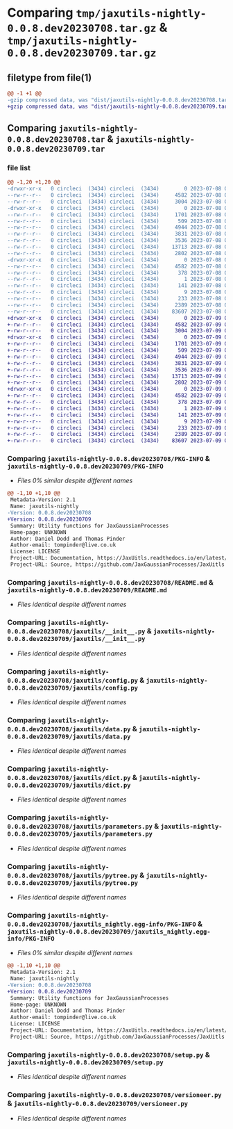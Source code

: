 # Comparing `tmp/jaxutils-nightly-0.0.8.dev20230708.tar.gz` & `tmp/jaxutils-nightly-0.0.8.dev20230709.tar.gz`

## filetype from file(1)

```diff
@@ -1 +1 @@
-gzip compressed data, was "dist/jaxutils-nightly-0.0.8.dev20230708.tar", last modified: Sat Jul  8 00:06:39 2023, max compression
+gzip compressed data, was "dist/jaxutils-nightly-0.0.8.dev20230709.tar", last modified: Sun Jul  9 00:06:35 2023, max compression
```

## Comparing `jaxutils-nightly-0.0.8.dev20230708.tar` & `jaxutils-nightly-0.0.8.dev20230709.tar`

### file list

```diff
@@ -1,20 +1,20 @@
-drwxr-xr-x   0 circleci  (3434) circleci  (3434)        0 2023-07-08 00:06:39.336575 jaxutils-nightly-0.0.8.dev20230708/
--rw-r--r--   0 circleci  (3434) circleci  (3434)     4582 2023-07-08 00:06:39.336575 jaxutils-nightly-0.0.8.dev20230708/PKG-INFO
--rw-r--r--   0 circleci  (3434) circleci  (3434)     3004 2023-07-08 00:06:31.000000 jaxutils-nightly-0.0.8.dev20230708/README.md
-drwxr-xr-x   0 circleci  (3434) circleci  (3434)        0 2023-07-08 00:06:39.336575 jaxutils-nightly-0.0.8.dev20230708/jaxutils/
--rw-r--r--   0 circleci  (3434) circleci  (3434)     1701 2023-07-08 00:06:31.000000 jaxutils-nightly-0.0.8.dev20230708/jaxutils/__init__.py
--rw-r--r--   0 circleci  (3434) circleci  (3434)      509 2023-07-08 00:06:39.336575 jaxutils-nightly-0.0.8.dev20230708/jaxutils/_version.py
--rw-r--r--   0 circleci  (3434) circleci  (3434)     4944 2023-07-08 00:06:31.000000 jaxutils-nightly-0.0.8.dev20230708/jaxutils/config.py
--rw-r--r--   0 circleci  (3434) circleci  (3434)     3831 2023-07-08 00:06:31.000000 jaxutils-nightly-0.0.8.dev20230708/jaxutils/data.py
--rw-r--r--   0 circleci  (3434) circleci  (3434)     3536 2023-07-08 00:06:31.000000 jaxutils-nightly-0.0.8.dev20230708/jaxutils/dict.py
--rw-r--r--   0 circleci  (3434) circleci  (3434)    13713 2023-07-08 00:06:31.000000 jaxutils-nightly-0.0.8.dev20230708/jaxutils/parameters.py
--rw-r--r--   0 circleci  (3434) circleci  (3434)     2802 2023-07-08 00:06:31.000000 jaxutils-nightly-0.0.8.dev20230708/jaxutils/pytree.py
-drwxr-xr-x   0 circleci  (3434) circleci  (3434)        0 2023-07-08 00:06:39.336575 jaxutils-nightly-0.0.8.dev20230708/jaxutils_nightly.egg-info/
--rw-r--r--   0 circleci  (3434) circleci  (3434)     4582 2023-07-08 00:06:39.000000 jaxutils-nightly-0.0.8.dev20230708/jaxutils_nightly.egg-info/PKG-INFO
--rw-r--r--   0 circleci  (3434) circleci  (3434)      378 2023-07-08 00:06:39.000000 jaxutils-nightly-0.0.8.dev20230708/jaxutils_nightly.egg-info/SOURCES.txt
--rw-r--r--   0 circleci  (3434) circleci  (3434)        1 2023-07-08 00:06:39.000000 jaxutils-nightly-0.0.8.dev20230708/jaxutils_nightly.egg-info/dependency_links.txt
--rw-r--r--   0 circleci  (3434) circleci  (3434)      141 2023-07-08 00:06:39.000000 jaxutils-nightly-0.0.8.dev20230708/jaxutils_nightly.egg-info/requires.txt
--rw-r--r--   0 circleci  (3434) circleci  (3434)        9 2023-07-08 00:06:39.000000 jaxutils-nightly-0.0.8.dev20230708/jaxutils_nightly.egg-info/top_level.txt
--rw-r--r--   0 circleci  (3434) circleci  (3434)      233 2023-07-08 00:06:39.336575 jaxutils-nightly-0.0.8.dev20230708/setup.cfg
--rw-r--r--   0 circleci  (3434) circleci  (3434)     2389 2023-07-08 00:06:31.000000 jaxutils-nightly-0.0.8.dev20230708/setup.py
--rw-r--r--   0 circleci  (3434) circleci  (3434)    83607 2023-07-08 00:06:31.000000 jaxutils-nightly-0.0.8.dev20230708/versioneer.py
+drwxr-xr-x   0 circleci  (3434) circleci  (3434)        0 2023-07-09 00:06:35.968086 jaxutils-nightly-0.0.8.dev20230709/
+-rw-r--r--   0 circleci  (3434) circleci  (3434)     4582 2023-07-09 00:06:35.968086 jaxutils-nightly-0.0.8.dev20230709/PKG-INFO
+-rw-r--r--   0 circleci  (3434) circleci  (3434)     3004 2023-07-09 00:06:30.000000 jaxutils-nightly-0.0.8.dev20230709/README.md
+drwxr-xr-x   0 circleci  (3434) circleci  (3434)        0 2023-07-09 00:06:35.968086 jaxutils-nightly-0.0.8.dev20230709/jaxutils/
+-rw-r--r--   0 circleci  (3434) circleci  (3434)     1701 2023-07-09 00:06:30.000000 jaxutils-nightly-0.0.8.dev20230709/jaxutils/__init__.py
+-rw-r--r--   0 circleci  (3434) circleci  (3434)      509 2023-07-09 00:06:35.968086 jaxutils-nightly-0.0.8.dev20230709/jaxutils/_version.py
+-rw-r--r--   0 circleci  (3434) circleci  (3434)     4944 2023-07-09 00:06:30.000000 jaxutils-nightly-0.0.8.dev20230709/jaxutils/config.py
+-rw-r--r--   0 circleci  (3434) circleci  (3434)     3831 2023-07-09 00:06:30.000000 jaxutils-nightly-0.0.8.dev20230709/jaxutils/data.py
+-rw-r--r--   0 circleci  (3434) circleci  (3434)     3536 2023-07-09 00:06:30.000000 jaxutils-nightly-0.0.8.dev20230709/jaxutils/dict.py
+-rw-r--r--   0 circleci  (3434) circleci  (3434)    13713 2023-07-09 00:06:30.000000 jaxutils-nightly-0.0.8.dev20230709/jaxutils/parameters.py
+-rw-r--r--   0 circleci  (3434) circleci  (3434)     2802 2023-07-09 00:06:30.000000 jaxutils-nightly-0.0.8.dev20230709/jaxutils/pytree.py
+drwxr-xr-x   0 circleci  (3434) circleci  (3434)        0 2023-07-09 00:06:35.964086 jaxutils-nightly-0.0.8.dev20230709/jaxutils_nightly.egg-info/
+-rw-r--r--   0 circleci  (3434) circleci  (3434)     4582 2023-07-09 00:06:35.000000 jaxutils-nightly-0.0.8.dev20230709/jaxutils_nightly.egg-info/PKG-INFO
+-rw-r--r--   0 circleci  (3434) circleci  (3434)      378 2023-07-09 00:06:35.000000 jaxutils-nightly-0.0.8.dev20230709/jaxutils_nightly.egg-info/SOURCES.txt
+-rw-r--r--   0 circleci  (3434) circleci  (3434)        1 2023-07-09 00:06:35.000000 jaxutils-nightly-0.0.8.dev20230709/jaxutils_nightly.egg-info/dependency_links.txt
+-rw-r--r--   0 circleci  (3434) circleci  (3434)      141 2023-07-09 00:06:35.000000 jaxutils-nightly-0.0.8.dev20230709/jaxutils_nightly.egg-info/requires.txt
+-rw-r--r--   0 circleci  (3434) circleci  (3434)        9 2023-07-09 00:06:35.000000 jaxutils-nightly-0.0.8.dev20230709/jaxutils_nightly.egg-info/top_level.txt
+-rw-r--r--   0 circleci  (3434) circleci  (3434)      233 2023-07-09 00:06:35.968086 jaxutils-nightly-0.0.8.dev20230709/setup.cfg
+-rw-r--r--   0 circleci  (3434) circleci  (3434)     2389 2023-07-09 00:06:30.000000 jaxutils-nightly-0.0.8.dev20230709/setup.py
+-rw-r--r--   0 circleci  (3434) circleci  (3434)    83607 2023-07-09 00:06:30.000000 jaxutils-nightly-0.0.8.dev20230709/versioneer.py
```

### Comparing `jaxutils-nightly-0.0.8.dev20230708/PKG-INFO` & `jaxutils-nightly-0.0.8.dev20230709/PKG-INFO`

 * *Files 0% similar despite different names*

```diff
@@ -1,10 +1,10 @@
 Metadata-Version: 2.1
 Name: jaxutils-nightly
-Version: 0.0.8.dev20230708
+Version: 0.0.8.dev20230709
 Summary: Utility functions for JaxGaussianProcesses
 Home-page: UNKNOWN
 Author: Daniel Dodd and Thomas Pinder
 Author-email: tompinder@live.co.uk
 License: LICENSE
 Project-URL: Documentation, https://JaxUitls.readthedocs.io/en/latest/
 Project-URL: Source, https://github.com/JaxGaussianProcesses/JaxUitls
```

### Comparing `jaxutils-nightly-0.0.8.dev20230708/README.md` & `jaxutils-nightly-0.0.8.dev20230709/README.md`

 * *Files identical despite different names*

### Comparing `jaxutils-nightly-0.0.8.dev20230708/jaxutils/__init__.py` & `jaxutils-nightly-0.0.8.dev20230709/jaxutils/__init__.py`

 * *Files identical despite different names*

### Comparing `jaxutils-nightly-0.0.8.dev20230708/jaxutils/config.py` & `jaxutils-nightly-0.0.8.dev20230709/jaxutils/config.py`

 * *Files identical despite different names*

### Comparing `jaxutils-nightly-0.0.8.dev20230708/jaxutils/data.py` & `jaxutils-nightly-0.0.8.dev20230709/jaxutils/data.py`

 * *Files identical despite different names*

### Comparing `jaxutils-nightly-0.0.8.dev20230708/jaxutils/dict.py` & `jaxutils-nightly-0.0.8.dev20230709/jaxutils/dict.py`

 * *Files identical despite different names*

### Comparing `jaxutils-nightly-0.0.8.dev20230708/jaxutils/parameters.py` & `jaxutils-nightly-0.0.8.dev20230709/jaxutils/parameters.py`

 * *Files identical despite different names*

### Comparing `jaxutils-nightly-0.0.8.dev20230708/jaxutils/pytree.py` & `jaxutils-nightly-0.0.8.dev20230709/jaxutils/pytree.py`

 * *Files identical despite different names*

### Comparing `jaxutils-nightly-0.0.8.dev20230708/jaxutils_nightly.egg-info/PKG-INFO` & `jaxutils-nightly-0.0.8.dev20230709/jaxutils_nightly.egg-info/PKG-INFO`

 * *Files 0% similar despite different names*

```diff
@@ -1,10 +1,10 @@
 Metadata-Version: 2.1
 Name: jaxutils-nightly
-Version: 0.0.8.dev20230708
+Version: 0.0.8.dev20230709
 Summary: Utility functions for JaxGaussianProcesses
 Home-page: UNKNOWN
 Author: Daniel Dodd and Thomas Pinder
 Author-email: tompinder@live.co.uk
 License: LICENSE
 Project-URL: Documentation, https://JaxUitls.readthedocs.io/en/latest/
 Project-URL: Source, https://github.com/JaxGaussianProcesses/JaxUitls
```

### Comparing `jaxutils-nightly-0.0.8.dev20230708/setup.py` & `jaxutils-nightly-0.0.8.dev20230709/setup.py`

 * *Files identical despite different names*

### Comparing `jaxutils-nightly-0.0.8.dev20230708/versioneer.py` & `jaxutils-nightly-0.0.8.dev20230709/versioneer.py`

 * *Files identical despite different names*

